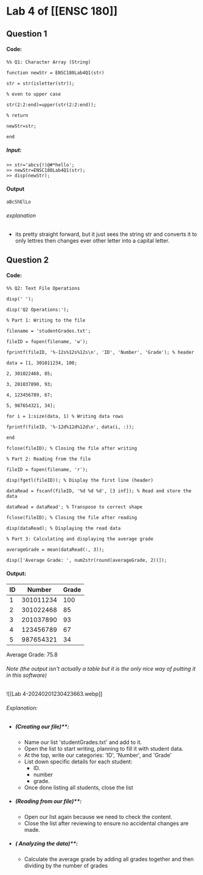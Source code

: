 # Lab 4 of [[ENSC 180]]

## Question 1
#### Code:
```
%% Q1: Character Array (String)

function newStr = ENSC180Lab4Q1(str)

str = str(isletter(str));

% even to upper case

str(2:2:end)=upper(str(2:2:end));

% return

newStr=str;

end
```
##### Input:
```
>> str='abcs{!)@#*hello';
>> newStr=ENSC180Lab4Q1(str);
>> disp(newStr);
```
#### Output
```
aBcShElLo
```
###### explanation
- its pretty straight forward, but it just sees the string str and converts it to only lettres then changes ever other letter into a capital letter.


## Question 2

#### Code: 
```
%% Q2: Text File Operations

disp(' ');

disp('Q2 Operations:');

% Part 1: Writing to the file

filename = 'studentGrades.txt';

fileID = fopen(filename, 'w');

fprintf(fileID, '%-12s%12s%12s\n', 'ID', 'Number', 'Grade'); % header

data = [1, 301011234, 100;

2, 301022468, 85;

3, 201037890, 93;

4, 123456789, 67;

5, 987654321, 34];

for i = 1:size(data, 1) % Writing data rows

fprintf(fileID, '%-12d%12d%12d\n', data(i, :));

end

fclose(fileID); % Closing the file after writing

% Part 2: Reading from the file

fileID = fopen(filename, 'r');

disp(fgetl(fileID)); % Display the first line (header)

dataRead = fscanf(fileID, '%d %d %d', [3 inf]); % Read and store the data

dataRead = dataRead'; % Transpose to correct shape

fclose(fileID); % Closing the file after reading

disp(dataRead); % Displaying the read data

% Part 3: Calculating and displaying the average grade

averageGrade = mean(dataRead(:, 3));

disp(['Average Grade: ', num2str(round(averageGrade, 2))]);
```

#### Output:
| ID | Number | Grade |
| ---- | ---- | ---- |
| 1 | 301011234 | 100 |
| 2 | 301022468 | 85 |
| 3 | 201037890 | 93 |
| 4 | 123456789 | 67 |
| 5 | 987654321 | 34 |  
Average Grade: 75.8
###### Note (the output isn't actually a table but it is the only nice way of putting it in this software)
![[Lab 4-20240201230423663.webp]]
###### Explanation:
- ##### (Creating our file)**:
  - Name our list 'studentGrades.txt' and add to it.
  - Open the list to start writing, planning to fill it with student data.
  - At the top, write our categories: 'ID', 'Number', and 'Grade' 
  - List down specific details for each student:
    - ID.
    - number
    - grade.
  - Once done listing all students,  close the list 

- ##### (Reading from our file)**:
  - Open our list again because we need to check the content.
  - Close the list after reviewing to ensure no accidental changes are made.

- ##### ( Analyzing the data)**:
  - Calculate the average grade by adding all grades together and then dividing by the number of grades 
  